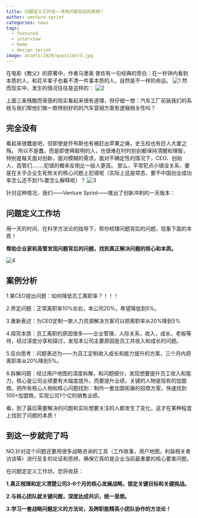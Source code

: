 ```yaml
---
title: 问题定义工作坊——寻找问题背后的真相！
author: venture-sprint
categories: news
tags:
  - featured
  - interview
  - home
  - design sprint
image: assets/2020/question/5.jpg
---
```

在电影《教父》的原著中，作者马里奥·普佐有一句经典的旁白：在一秒钟内看到本质的人，和花半辈子也看不清一件事本质的人，自然是不一样的命运。
![1](/assets/2020/question/1.jpg)
然而现实中，发生的情况往往是这样的：
![2](/assets/2020/question/2.jpg)

上面三条残酷而骨感的现实看起来很有道理，但仔细一想：汽车工厂前装我们的系统与我们帮他们做一款特别好的的汽车营销方案有逻辑相关性吗？

## 完全没有 ##

看起来很蠢是吧，但即使是乔布斯也有被赶出苹果之痛，史玉柱也有巨人大厦之殇。
所以不是蠢，而是即使再聪明的人，也很难在时时刻刻都保持清醒和理智，特别是每天面对创新，面对模糊的需求，面对不确定性的情况下，CEO、创始人、高管们........犯错的概率反倒比一般人更高。
那么，平常犯点小错没关系，要是在关乎企业生死攸关的核心问题上犯错呢（实际上这是常态，要不中国创业成功率怎么还不到1%要怎么解释呢）？
![3](/assets/2020/question/1.jpg)

针对这种情况，我们——Venture Sprint——推出了创新冲刺的一天版本：

## 问题定义工作坊 ##

用一天的时间，在科学方法论的指导下，帮你梳理问题背后的问题，现象下面的本质！

**帮助企业家和高管发现问题背后的问题，找到真正解决问题的核心和本质。**

![4](/assets/2020/question/4.jpg)

## 案例分析 ##

1.某CEO提出问题：如何降低员工离职率？！！！

2.界定问题：正常离职率10%左右，本公司20%，希望降低到5%。

3.重新表述：为CEO定制一款人力资源解决方案可以把离职率从20%降到5%

4.探究本质：员工离职的原因很多——企业管理，人际关系，收入，成长，老板等待，经过深度分享和探讨，发现本公司主要原因是员工共收入和成长的问题。

5.反向思考：问题表述为——为员工定制收入成长和能力提升的方案，三个月内把离职率从20%降到5%。

6.拆解问题：经过用户地图的深度拆解，和问题细分，发现想要提升员工收入和能力，核心是公司业绩要有大幅度提升。而要提升业绩，关键的人物是现有的加盟商。把所有核心人物和核心问题找到：制作一套加盟拓展的招商方案，快速找到100+加盟商，实现公司1个亿的销售业绩。

看，到了最后需要解决的问题和实际想要关注的人都发生了变化，这才在某种程度上找到了问题的本质！

## 到这一步就完了吗 ##

NO,针对这个问题还要用很多战略咨询的工具（工作故事，用户地图，利益相关者访谈等）进行反复的论证和思辨，确保它真的是企业当前最重要的核心要害问题。

在问题定定义工作坊，您将收获：

**1.真正梳理和定义清楚公司3-6个月的核心发展战略，锁定关键目标和关键挑战。**

**2.与核心团队就关键问题，深度达成共识，统一思想。**

**3.学习一套战略问题定义的方法论，及跨职能精英小团队协作的方法论！**
